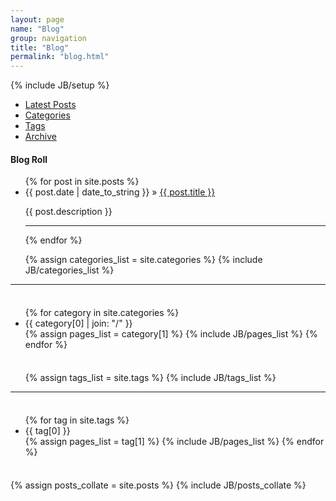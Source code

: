```yaml
---
layout: page
name: "Blog"
group: navigation
title: "Blog"
permalink: "blog.html"
---
```

{% include JB/setup %}

<div class="tabbable">
	<ul class="nav nav-tabs">
		<li class="active"><a href="#latest-posts" data-toggle="tab">Latest Posts </a></li>
		<li><a href="#categories" data-toggle="tab">Categories </a></li>
		<li><a href="#tags" data-toggle="tab">Tags </a></li>
		<li><a href="#archive" data-toggle="tab">Archive </a></li>
	</ul>
	<div class="tab-content">
		<div class="tab-pane active" id="latest-posts">
			<p>
				<h4> Blog Roll </h4>
				<ul class="posts">
					{% for post in site.posts %}
					<li>
						<span>{{ post.date | date_to_string }}</span> &raquo; <a href="{{ BASE_PATH }}{{ post.url }}">{{ post.title }}</a>
						<p>{{ post.description }}</p>
					</li>
					<hr>
					{% endfor %}
				</ul>
			</p>
		</div>
		<div name="categories" class="tab-pane" id="categories">
			<p>
				<div>
					<ul class="tag_box inline">
						{% assign categories_list = site.categories %}
						{% include JB/categories_list %}
					</ul>
					<hr/>
					<div class="well" style="padding: 8px 0;">
						<ul class="nav nav-list">
							{% for category in site.categories %} 
							<li class="nav-header" id="{{ category[0] }}-ref">{{ category[0] | join: "/" }}</li>
							{% assign pages_list = category[1] %}  
							{% include JB/pages_list %}
							{% endfor %}
						</ul>
					</div>
				</div>
			</p>
		</div>
		<div name="tags" class="tab-pane" id="tags">
			<p>
				<div>
					<ul class="tag_box inline">
						{% assign tags_list = site.tags %}  
						{% include JB/tags_list %}
					</ul>
					<hr/>
					<div class="well" style="padding: 8px 0;">
						<ul class="nav nav-list">
							{% for tag in site.tags %}
							<li class="nav-header" id="{{ tag[0] }}-ref">{{ tag[0] }}</li>
							{% assign pages_list = tag[1] %}  
							{% include JB/pages_list %}
							{% endfor %}
						</ul>
					</div>
				</div>
			</p>
		</div>
		<div name="archive" class="tab-pane" id="archive">
			<p>
				{% assign posts_collate = site.posts %}
				{% include JB/posts_collate %}
			</p>
		</div>
	</div>
</div>